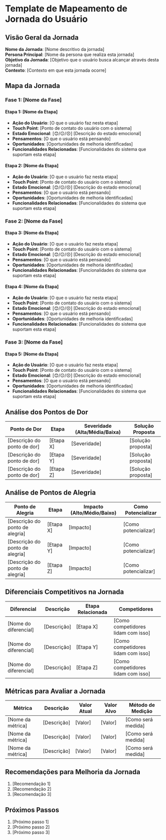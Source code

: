 # Template de Mapeamento de Jornada do Usuário

## Visão Geral da Jornada

**Nome da Jornada**: [Nome descritivo da jornada]  
**Persona Principal**: [Nome da persona que realiza esta jornada]  
**Objetivo da Jornada**: [Objetivo que o usuário busca alcançar através desta jornada]  
**Contexto**: [Contexto em que esta jornada ocorre]

## Mapa da Jornada

### Fase 1: [Nome da Fase]

#### Etapa 1: [Nome da Etapa]

- **Ação do Usuário**: [O que o usuário faz nesta etapa]
- **Touch Point**: [Ponto de contato do usuário com o sistema]
- **Estado Emocional**: [😊/😐/😣] [Descrição do estado emocional]
- **Pensamentos**: [O que o usuário está pensando]
- **Oportunidades**: [Oportunidades de melhoria identificadas]
- **Funcionalidades Relacionadas**: [Funcionalidades do sistema que suportam esta etapa]

#### Etapa 2: [Nome da Etapa]

- **Ação do Usuário**: [O que o usuário faz nesta etapa]
- **Touch Point**: [Ponto de contato do usuário com o sistema]
- **Estado Emocional**: [😊/😐/😣] [Descrição do estado emocional]
- **Pensamentos**: [O que o usuário está pensando]
- **Oportunidades**: [Oportunidades de melhoria identificadas]
- **Funcionalidades Relacionadas**: [Funcionalidades do sistema que suportam esta etapa]

### Fase 2: [Nome da Fase]

#### Etapa 3: [Nome da Etapa]

- **Ação do Usuário**: [O que o usuário faz nesta etapa]
- **Touch Point**: [Ponto de contato do usuário com o sistema]
- **Estado Emocional**: [😊/😐/😣] [Descrição do estado emocional]
- **Pensamentos**: [O que o usuário está pensando]
- **Oportunidades**: [Oportunidades de melhoria identificadas]
- **Funcionalidades Relacionadas**: [Funcionalidades do sistema que suportam esta etapa]

#### Etapa 4: [Nome da Etapa]

- **Ação do Usuário**: [O que o usuário faz nesta etapa]
- **Touch Point**: [Ponto de contato do usuário com o sistema]
- **Estado Emocional**: [😊/😐/😣] [Descrição do estado emocional]
- **Pensamentos**: [O que o usuário está pensando]
- **Oportunidades**: [Oportunidades de melhoria identificadas]
- **Funcionalidades Relacionadas**: [Funcionalidades do sistema que suportam esta etapa]

### Fase 3: [Nome da Fase]

#### Etapa 5: [Nome da Etapa]

- **Ação do Usuário**: [O que o usuário faz nesta etapa]
- **Touch Point**: [Ponto de contato do usuário com o sistema]
- **Estado Emocional**: [😊/😐/😣] [Descrição do estado emocional]
- **Pensamentos**: [O que o usuário está pensando]
- **Oportunidades**: [Oportunidades de melhoria identificadas]
- **Funcionalidades Relacionadas**: [Funcionalidades do sistema que suportam esta etapa]

## Análise dos Pontos de Dor

| Ponto de Dor                | Etapa     | Severidade (Alta/Média/Baixa) | Solução Proposta   |
| --------------------------- | --------- | ----------------------------- | ------------------ |
| [Descrição do ponto de dor] | [Etapa X] | [Severidade]                  | [Solução proposta] |
| [Descrição do ponto de dor] | [Etapa Y] | [Severidade]                  | [Solução proposta] |
| [Descrição do ponto de dor] | [Etapa Z] | [Severidade]                  | [Solução proposta] |

## Análise de Pontos de Alegria

| Ponto de Alegria                | Etapa     | Impacto (Alto/Médio/Baixo) | Como Potencializar   |
| ------------------------------- | --------- | -------------------------- | -------------------- |
| [Descrição do ponto de alegria] | [Etapa X] | [Impacto]                  | [Como potencializar] |
| [Descrição do ponto de alegria] | [Etapa Y] | [Impacto]                  | [Como potencializar] |
| [Descrição do ponto de alegria] | [Etapa Z] | [Impacto]                  | [Como potencializar] |

## Diferenciais Competitivos na Jornada

| Diferencial           | Descrição   | Etapa Relacionada | Competidores                       |
| --------------------- | ----------- | ----------------- | ---------------------------------- |
| [Nome do diferencial] | [Descrição] | [Etapa X]         | [Como competidores lidam com isso] |
| [Nome do diferencial] | [Descrição] | [Etapa Y]         | [Como competidores lidam com isso] |
| [Nome do diferencial] | [Descrição] | [Etapa Z]         | [Como competidores lidam com isso] |

## Métricas para Avaliar a Jornada

| Métrica           | Descrição   | Valor Atual | Valor Alvo | Método de Medição  |
| ----------------- | ----------- | ----------- | ---------- | ------------------ |
| [Nome da métrica] | [Descrição] | [Valor]     | [Valor]    | [Como será medida] |
| [Nome da métrica] | [Descrição] | [Valor]     | [Valor]    | [Como será medida] |
| [Nome da métrica] | [Descrição] | [Valor]     | [Valor]    | [Como será medida] |

## Recomendações para Melhoria da Jornada

1. [Recomendação 1]
2. [Recomendação 2]
3. [Recomendação 3]

## Próximos Passos

1. [Próximo passo 1]
2. [Próximo passo 2]
3. [Próximo passo 3]
